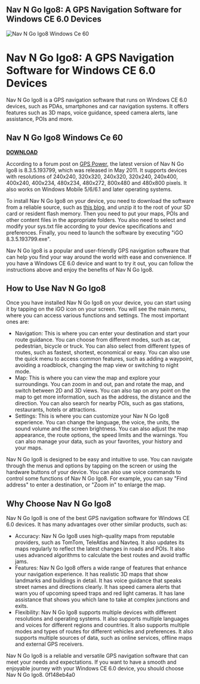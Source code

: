 ## Nav N Go Igo8: A GPS Navigation Software for Windows CE 6.0 Devices

 
![Nav N Go Igo8 Windows Ce 60](https://encrypted-tbn1.gstatic.com/images?q=tbn:ANd9GcT05gWrbZSQxbADg-Gd2ntHdKVfB1cuqk7I5xIa9nLvFyPFyIg4Vfg1_og8)

 
# Nav N Go Igo8: A GPS Navigation Software for Windows CE 6.0 Devices
 
Nav N Go Igo8 is a GPS navigation software that runs on Windows CE 6.0 devices, such as PDAs, smartphones and car navigation systems. It offers features such as 3D maps, voice guidance, speed camera alerts, lane assistance, POIs and more.
 
## Nav N Go Igo8 Windows Ce 60


[**DOWNLOAD**](https://www.google.com/url?q=https%3A%2F%2Fshurll.com%2F2tKZmA&sa=D&sntz=1&usg=AOvVaw0hPEz1oxWGfh-S0M42bVf5)

 
According to a forum post on [GPS Power](https://www.gpspower.net/igo-primo-software-tools/242911-igo-8-3-5-193799-wince-winmobile-5-6-6-1-later.html), the latest version of Nav N Go Igo8 is 8.3.5.193799, which was released in May 2011. It supports devices with resolutions of 240x240, 320x320, 240x320, 320x240, 240x400, 400x240, 400x234, 480x234, 480x272, 800x480 and 480x800 pixels. It also works on Windows Mobile 5/6/6.1 and later operating systems.
 
To install Nav N Go Igo8 on your device, you need to download the software from a reliable source, such as [this blog](https://nsofunosmul.blogspot.com/?d=2sVqJ0), and unzip it to the root of your SD card or resident flash memory. Then you need to put your maps, POIs and other content files in the appropriate folders. You also need to select and modify your sys.txt file according to your device specifications and preferences. Finally, you need to launch the software by executing "iGO 8.3.5.193799.exe".
 
Nav N Go Igo8 is a popular and user-friendly GPS navigation software that can help you find your way around the world with ease and convenience. If you have a Windows CE 6.0 device and want to try it out, you can follow the instructions above and enjoy the benefits of Nav N Go Igo8.
  
## How to Use Nav N Go Igo8
 
Once you have installed Nav N Go Igo8 on your device, you can start using it by tapping on the iGO icon on your screen. You will see the main menu, where you can access various functions and settings. The most important ones are:
 
- Navigation: This is where you can enter your destination and start your route guidance. You can choose from different modes, such as car, pedestrian, bicycle or truck. You can also select from different types of routes, such as fastest, shortest, economical or easy. You can also use the quick menu to access common features, such as adding a waypoint, avoiding a roadblock, changing the map view or switching to night mode.
- Map: This is where you can view the map and explore your surroundings. You can zoom in and out, pan and rotate the map, and switch between 2D and 3D views. You can also tap on any point on the map to get more information, such as the address, the distance and the direction. You can also search for nearby POIs, such as gas stations, restaurants, hotels or attractions.
- Settings: This is where you can customize your Nav N Go Igo8 experience. You can change the language, the voice, the units, the sound volume and the screen brightness. You can also adjust the map appearance, the route options, the speed limits and the warnings. You can also manage your data, such as your favorites, your history and your maps.

Nav N Go Igo8 is designed to be easy and intuitive to use. You can navigate through the menus and options by tapping on the screen or using the hardware buttons of your device. You can also use voice commands to control some functions of Nav N Go Igo8. For example, you can say "Find address" to enter a destination, or "Zoom in" to enlarge the map.
  
## Why Choose Nav N Go Igo8
 
Nav N Go Igo8 is one of the best GPS navigation software for Windows CE 6.0 devices. It has many advantages over other similar products, such as:

- Accuracy: Nav N Go Igo8 uses high-quality maps from reputable providers, such as TomTom, TeleAtlas and Navteq. It also updates its maps regularly to reflect the latest changes in roads and POIs. It also uses advanced algorithms to calculate the best routes and avoid traffic jams.
- Features: Nav N Go Igo8 offers a wide range of features that enhance your navigation experience. It has realistic 3D maps that show landmarks and buildings in detail. It has voice guidance that speaks street names and directions clearly. It has speed camera alerts that warn you of upcoming speed traps and red light cameras. It has lane assistance that shows you which lane to take at complex junctions and exits.
- Flexibility: Nav N Go Igo8 supports multiple devices with different resolutions and operating systems. It also supports multiple languages and voices for different regions and countries. It also supports multiple modes and types of routes for different vehicles and preferences. It also supports multiple sources of data, such as online services, offline maps and external GPS receivers.

Nav N Go Igo8 is a reliable and versatile GPS navigation software that can meet your needs and expectations. If you want to have a smooth and enjoyable journey with your Windows CE 6.0 device, you should choose Nav N Go Igo8.
 0f148eb4a0
